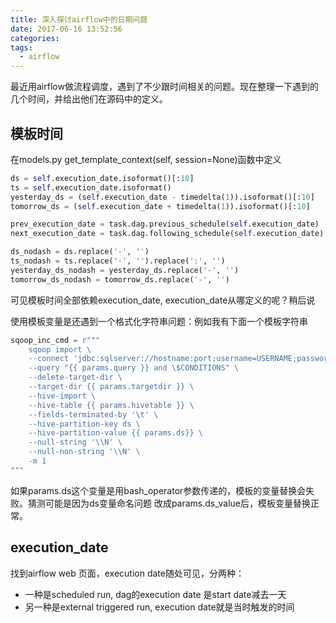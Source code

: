 ```yaml
---
title: 深入探讨airflow中的日期问题
date: 2017-06-16 13:52:56
categories:
tags:
  - airflow
---
```


最近用airflow做流程调度，遇到了不少跟时间相关的问题。现在整理一下遇到的几个时间，并给出他们在源码中的定义。

## 模板时间
在models.py get_template_context(self, session=None)函数中定义
```py
ds = self.execution_date.isoformat()[:10]
ts = self.execution_date.isoformat()
yesterday_ds = (self.execution_date - timedelta(1)).isoformat()[:10]
tomorrow_ds = (self.execution_date + timedelta(1)).isoformat()[:10]

prev_execution_date = task.dag.previous_schedule(self.execution_date)
next_execution_date = task.dag.following_schedule(self.execution_date)

ds_nodash = ds.replace('-', '')
ts_nodash = ts.replace('-', '').replace(':', '')
yesterday_ds_nodash = yesterday_ds.replace('-', '')
tomorrow_ds_nodash = tomorrow_ds.replace('-', '')
```
可见模板时间全部依赖execution_date, execution_date从哪定义的呢？稍后说

使用模板变量是还遇到一个格式化字符串问题：例如我有下面一个模板字符串
```python
sqoop_inc_cmd = r"""
    sqoop import \
    --connect 'jdbc:sqlserver://hostname:port;username=USERNAME;password=PASSWORD;database=DBNAME' \
    --query "{{ params.query }} and \$CONDITIONS" \
    --delete-target-dir \
    --target-dir {{ params.targetdir }} \
    --hive-import \
    --hive-table {{ params.hivetable }} \
    --fields-terminated-by '\t' \
    --hive-partition-key ds \
    --hive-partition-value {{ params.ds}} \
    --null-string '\\N' \
    --null-non-string '\\N' \
    -m 1
"""
```
如果params.ds这个变量是用bash_operator参数传递的，模板的变量替换会失败。猜测可能是因为ds变量命名问题
改成params.ds_value后，模板变量替换正常。

## execution_date
找到airflow web 页面，execution date随处可见，分两种：
- 一种是scheduled run, dag的execution date 是start date减去一天
- 另一种是external triggered run, execution date就是当时触发的时间


